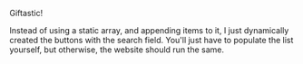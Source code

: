 Giftastic!

Instead of using a static array, and appending items to it, I just dynamically created the buttons with the search field.
You'll just have to populate the list yourself, but otherwise, the website should run the same.